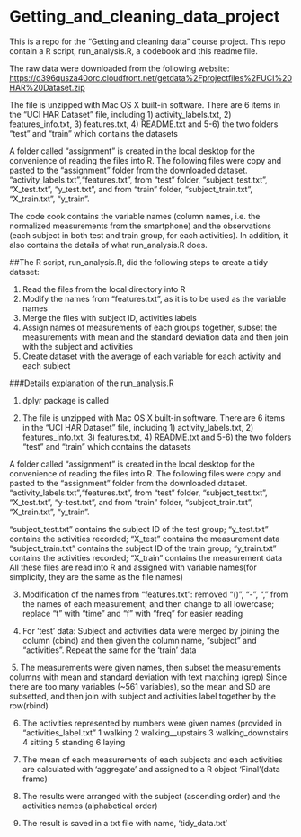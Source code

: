 # Getting_and_cleaning_data_project
This is a repo for the “Getting and cleaning data” course project.
This repo contain a R script, run_analysis.R, a codebook and this readme file.

The raw data were downloaded from the following website:
https://d396qusza40orc.cloudfront.net/getdata%2Fprojectfiles%2FUCI%20HAR%20Dataset.zip

The file is unzipped with Mac OS X built-in software.
There are 6 items in the “UCI HAR Dataset” file, including 1) activity_labels.txt, 2) features_info.txt, 3) features.txt, 4) README.txt and 5-6) the two folders “test” and “train” which contains the datasets 

A folder called “assignment” is created in the local desktop for the convenience of reading the files into R. The following files were copy and pasted to the “assignment” folder from the downloaded dataset. “activity_labels.txt”,“features.txt”,  from “test” folder, “subject_test.txt”, “X_test.txt”,  “y_test.txt”, and from “train” folder, “subject_train.txt”, “X_train.txt”, “y_train”. 

The code cook contains the variable names (column names, i.e. the normalized measurements from the smartphone) and the observations (each subject in both test and train group, for each activities). In addition, it also contains the details of what run_analysis.R does. 

##The R script, run_analysis.R, did the following steps to create a tidy dataset:
1. Read the files from the local directory into R
2. Modify the names from “features.txt”, as it is to be used as the variable names
3. Merge the files with subject ID, activities labels 
4. Assign names of measurements of each groups together, subset the measurements with mean and the standard deviation data and then join with the subject and activities 
5. Create dataset with the average of each variable for each activity and each subject

###Details explanation of the run_analysis.R
1. dplyr package is called

2. The file is unzipped with Mac OS X built-in software.
There are 6 items in the “UCI HAR Dataset” file, including 1) activity_labels.txt, 2) features_info.txt, 3) features.txt, 4) README.txt and 5-6) the two folders “test” and “train” which contains the datasets 

A folder called “assignment” is created in the local desktop for the convenience of reading the files into R. The following files were copy and pasted to the “assignment” folder from the downloaded dataset. “activity_labels.txt”,“features.txt”,  from “test” folder, “subject_test.txt”, “X_test.txt”,  “y-test.txt”, and from “train” folder, “subject_train.txt”, “X_train.txt”, “y_train”. 
 
“subject_test.txt” contains the subject ID of the test group; “y_test.txt” contains the activities recorded; “X_test” contains the measurement data
“subject_train.txt” contains the subject ID of the train group; “y_train.txt” contains the activities recorded; “X_train” contains the measurement data
All these files are read into R and assigned with variable names(for simplicity, they are the same as the file names)
  
3. Modification of the names from “features.txt”:
   removed “()”, “-”, “,” from the names of each measurement; and then change to all   lowercase; replace “t” with “time” and “f” with “freq” for easier reading

4. For ‘test’ data: 
Subject and activities data were merged by joining the column (cbind) and then given the column name, “subject” and “activities”.
Repeat the same for the ‘train’ data

 5. The measurements were given names, then subset the measurements columns with mean and standard deviation with text matching (grep)
Since there are too many variables (~561 variables), so the mean and SD are subsetted, and then join with subject and activities label together by the row(rbind)

6. The activities represented by numbers were given names (provided in “activities_label.txt”
1 walking
2 walking__upstairs
3 walking_downstairs
4 sitting
5 standing
6 laying


7. The mean of each measurements of each subjects and each activities are calculated with ‘aggregate’ and assigned to a R object ‘Final’(data frame)

8. The results were arranged with the subject (ascending order) and the activities names (alphabetical order)

9. The result is saved in a txt file with name, ‘tidy_data.txt’



